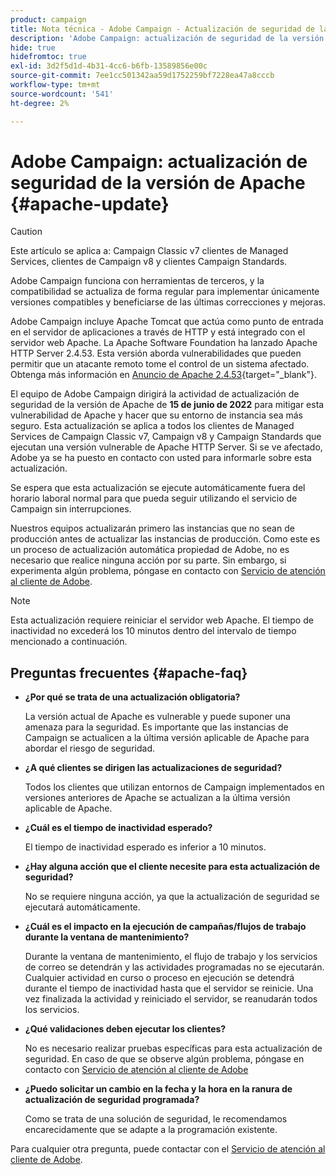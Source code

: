 ```yaml
---
product: campaign
title: Nota técnica - Adobe Campaign - Actualización de seguridad de la versión Apache
description: 'Adobe Campaign: actualización de seguridad de la versión de Apache'
hide: true
hidefromtoc: true
exl-id: 3d2f5d1d-4b31-4cc6-b6fb-13589856e00c
source-git-commit: 7ee1cc501342aa59d1752259bf7228ea47a8cccb
workflow-type: tm+mt
source-wordcount: '541'
ht-degree: 2%

---
```


# Adobe Campaign: actualización de seguridad de la versión de Apache {#apache-update}

>[!CAUTION]
>Este artículo se aplica a: Campaign Classic v7 clientes de Managed Services, clientes de Campaign v8 y clientes Campaign Standards.

Adobe Campaign funciona con herramientas de terceros, y la compatibilidad se actualiza de forma regular para implementar únicamente versiones compatibles y beneficiarse de las últimas correcciones y mejoras.

Adobe Campaign incluye Apache Tomcat que actúa como punto de entrada en el servidor de aplicaciones a través de HTTP y está integrado con el servidor web Apache. La Apache Software Foundation ha lanzado Apache HTTP Server 2.4.53. Esta versión aborda vulnerabilidades que pueden permitir que un atacante remoto tome el control de un sistema afectado. Obtenga más información en [Anuncio de Apache 2.4.53](https://downloads.apache.org/httpd/Announcement2.4.html){target=&quot;_blank&quot;}.

El equipo de Adobe Campaign dirigirá la actividad de actualización de seguridad de la versión de Apache de **15 de junio de 2022** para mitigar esta vulnerabilidad de Apache y hacer que su entorno de instancia sea más seguro. Esta actualización se aplica a todos los clientes de Managed Services de Campaign Classic v7, Campaign v8 y Campaign Standards que ejecutan una versión vulnerable de Apache HTTP Server. Si se ve afectado, Adobe ya se ha puesto en contacto con usted para informarle sobre esta actualización.

Se espera que esta actualización se ejecute automáticamente fuera del horario laboral normal para que pueda seguir utilizando el servicio de Campaign sin interrupciones.

Nuestros equipos actualizarán primero las instancias que no sean de producción antes de actualizar las instancias de producción. Como este es un proceso de actualización automática propiedad de Adobe, no es necesario que realice ninguna acción por su parte. Sin embargo, si experimenta algún problema, póngase en contacto con [Servicio de atención al cliente de Adobe](https://experienceleague.adobe.com/?support-solution=Campaign#support).


>[!NOTE]
>Esta actualización requiere reiniciar el servidor web Apache. El tiempo de inactividad no excederá los 10 minutos dentro del intervalo de tiempo mencionado a continuación.

## Preguntas frecuentes {#apache-faq}

* **¿Por qué se trata de una actualización obligatoria?**

   La versión actual de Apache es vulnerable y puede suponer una amenaza para la seguridad. Es importante que las instancias de Campaign se actualicen a la última versión aplicable de Apache para abordar el riesgo de seguridad.

* **¿A qué clientes se dirigen las actualizaciones de seguridad?**

   Todos los clientes que utilizan entornos de Campaign implementados en versiones anteriores de Apache se actualizan a la última versión aplicable de Apache.

* **¿Cuál es el tiempo de inactividad esperado?**

   El tiempo de inactividad esperado es inferior a 10 minutos.

* **¿Hay alguna acción que el cliente necesite para esta actualización de seguridad?**

   No se requiere ninguna acción, ya que la actualización de seguridad se ejecutará automáticamente.

* **¿Cuál es el impacto en la ejecución de campañas/flujos de trabajo durante la ventana de mantenimiento?**

   Durante la ventana de mantenimiento, el flujo de trabajo y los servicios de correo se detendrán y las actividades programadas no se ejecutarán. Cualquier actividad en curso o proceso en ejecución se detendrá durante el tiempo de inactividad hasta que el servidor se reinicie. Una vez finalizada la actividad y reiniciado el servidor, se reanudarán todos los servicios.

* **¿Qué validaciones deben ejecutar los clientes?**

   No es necesario realizar pruebas específicas para esta actualización de seguridad. En caso de que se observe algún problema, póngase en contacto con [Servicio de atención al cliente de Adobe](https://experienceleague.adobe.com/?support-solution=Campaign#support)


* **¿Puedo solicitar un cambio en la fecha y la hora en la ranura de actualización de seguridad programada?**

   Como se trata de una solución de seguridad, le recomendamos encarecidamente que se adapte a la programación existente.


Para cualquier otra pregunta, puede contactar con el [Servicio de atención al cliente de Adobe](https://experienceleague.adobe.com/?support-solution=Campaign#support).
